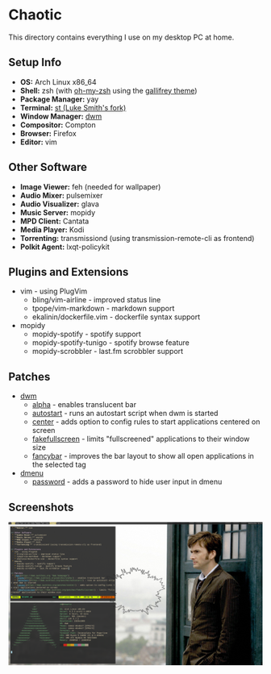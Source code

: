 # Chaotic
This directory contains everything I use on my desktop PC at home.

## Setup Info
 * **OS:** Arch Linux x86\_64
 * **Shell:** zsh (with [oh-my-zsh](https://ohmyz.sh/ "oh-my-zsh homepage") using the [gallifrey theme](https://github.com/robbyrussell/oh-my-zsh/blob/master/themes/gallifrey.zsh-theme))
 * **Package Manager:** yay
 * **Terminal:** [st (Luke Smith's fork)](https://github.com/LukeSmithxyz/st "luke's fork of st")
 * **Window Manager:** [dwm](https://dwm.suckless.org "the dwm homepage")
 * **Compositor:** Compton
 * **Browser:** Firefox
 * **Editor:** vim

## Other Software
 * **Image Viewer:** feh (needed for wallpaper)
 * **Audio Mixer:** pulsemixer
 * **Audio Visualizer:** glava
 * **Music Server:** mopidy
 * **MPD Client:** Cantata
 * **Media Player:** Kodi
 * **Torrenting:** transmissiond (using transmission-remote-cli as frontend)
 * **Polkit Agent:** lxqt-policykit

## Plugins and Extensions
 * vim - using PlugVim
   * bling/vim-airline - improved status line
   * tpope/vim-markdown - markdown support
   * ekalinin/dockerfile.vim - dockerfile syntax support
 * mopidy
   * mopidy-spotify - spotify support
   * mopidy-spotify-tunigo - spotify browse feature
   * mopidy-scrobbler - last.fm scrobbler support

## Patches
 * [dwm](https://dwm.suckless.org "dwm homepage") 
   * [alpha](https://dwm.suckless.org/patches/alpha/) - enables translucent bar
   * [autostart](https://dwm.suckless.org/patches/autostart/) - runs an autostart script when dwm is started
   * [center](https://dwm.suckless.org/patches/center/) - adds option to config rules to start applications centered on screen
   * [fakefullscreen](https://dwm.suckless.org/patches/fakefullscreen/) - limits "fullscreened" applications to their window size
   * [fancybar](https://dwm.suckless.org/patches/fancybar/) - improves the bar layout to show all open applications in the selected tag
 * [dmenu](https://tools.suckless.org/dmenu/ "dmenu site")
   * [password](https://tools.suckless.org/dmenu/patches/password/) - adds a password to hide user input in dmenu

## Screenshots
![Screenshot 1](/Chaotic/Screenshots/1.png)
